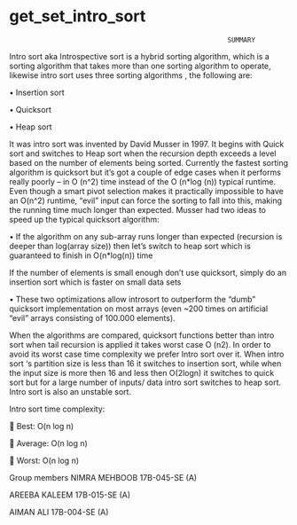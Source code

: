 # get_set_intro_sort



                                                           SUMMARY

Intro sort aka Introspective sort is a hybrid sorting algorithm, which is a sorting algorithm that takes more than one sorting algorithm to operate, likewise intro sort uses three sorting algorithms , the following are:

•	Insertion sort

•	Quicksort

•	Heap sort

It was intro sort was invented by David Musser in 1997. It begins with Quick sort and switches to Heap sort when the recursion depth exceeds a level based on the number of elements being sorted. Currently the fastest sorting algorithm is quicksort but it’s got a couple of edge cases when it performs really poorly – in O (n^2) time instead of the O (n*log (n)) typical runtime. Even though a smart pivot selection makes it practically impossible to have an O(n^2) runtime, “evil” input can force the sorting to fall into this, making the running time much longer than expected. Musser had two ideas to speed up the typical quicksort algorithm:

•	If the algorithm on any sub-array runs longer than expected (recursion is deeper than log(array size)) then let’s switch to heap sort which is guaranteed to finish in O(n*log(n)) time

If the number of elements is small enough don’t use quicksort, simply do an insertion sort which is faster on small data sets 

•	These two optimizations allow introsort to outperform the “dumb” quicksort implementation on most arrays (even ~200 times on artificial “evil” arrays consisting of 100.000 elements).

When the algorithms are compared, quicksort functions better than intro sort when tail recursion is applied it takes worst case O (n2). In order to avoid its worst case time complexity we prefer Intro sort over it. 
When intro sort ‘s partition size is less than 16 it switches to insertion sort, while when the input size is more then 16 and less then O(2logn) it switches to quick sort but for a large number of inputs/ data intro sort switches to heap sort. Intro sort is also an unstable sort.

Intro sort time complexity:

	Best:            O(n log n)

	Average:         O(n log n) 

	Worst:           O(n log n)

Group members
NIMRA MEHBOOB        17B-045-SE (A)

AREEBA KALEEM        17B-015-SE (A)

AIMAN ALI            17B-004-SE (A)




